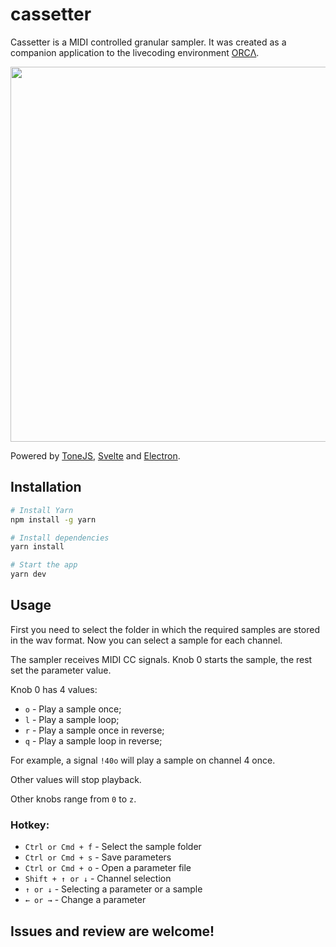 # cassetter

Cassetter is a MIDI controlled granular sampler. It was created as a companion application to the livecoding environment [ORCΛ](https://github.com/hundredrabbits/Orca).

<img src='screenshot.png' width="600"/>

Powered by [ToneJS](https://tonejs.github.io/), [Svelte](https://svelte.dev/) and [Electron](https://electronjs.org/).

## Installation

```sh
# Install Yarn
npm install -g yarn

# Install dependencies
yarn install

# Start the app
yarn dev
```

## Usage

First you need to select the folder in which the required samples are stored in the wav format. Now you can select a sample for each channel.

The sampler receives MIDI CC signals. Knob 0 starts the sample, the rest set the parameter value.

Knob 0 has 4 values:

- `o` - Play a sample once;
- `l` - Play a sample loop;
- `r` - Play a sample once in reverse;
- `q` - Play a sample loop in reverse;

For example, a signal `!40o` will play a sample on channel 4 once.

Other values will stop playback.

Other knobs range from `0` to `z`.

### Hotkey:

- `Ctrl or Cmd + f` - Select the sample folder
- `Ctrl or Cmd + s` - Save parameters
- `Ctrl or Cmd + o` - Open a parameter file
- `Shift + ↑ or ↓` - Channel selection
- `↑ or ↓` - Selecting a parameter or a sample
- `← or →` - Change a parameter

## Issues and review are welcome!

